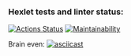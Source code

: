 ### Hexlet tests and linter status:
[![Actions Status](https://github.com/root-reboot/php-project-lvl1/workflows/hexlet-check/badge.svg)](https://github.com/root-reboot/php-project-lvl1/actions)
[![Maintainability](https://api.codeclimate.com/v1/badges/a99a88d28ad37a79dbf6/maintainability)](https://codeclimate.com/github/codeclimate/codeclimate/maintainability)

Brain even:
[![asciicast](https://asciinema.org/a/Cf6sonBbep0kQUuvXEKcDHbXa.svg)](https://asciinema.org/a/Cf6sonBbep0kQUuvXEKcDHbXa)
